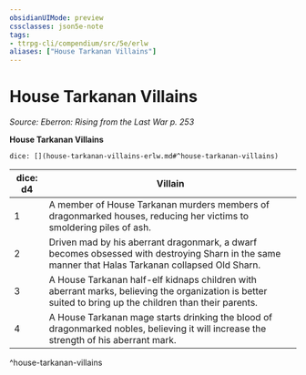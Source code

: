 ```yaml
---
obsidianUIMode: preview
cssclasses: json5e-note
tags:
- ttrpg-cli/compendium/src/5e/erlw
aliases: ["House Tarkanan Villains"]
---
```

# House Tarkanan Villains
*Source: Eberron: Rising from the Last War p. 253* 

**House Tarkanan Villains**

`dice: [](house-tarkanan-villains-erlw.md#^house-tarkanan-villains)`

| dice: d4 | Villain |
|----------|---------|
| 1 | A member of House Tarkanan murders members of dragonmarked houses, reducing her victims to smoldering piles of ash. |
| 2 | Driven mad by his aberrant dragonmark, a dwarf becomes obsessed with destroying Sharn in the same manner that Halas Tarkanan collapsed Old Sharn. |
| 3 | A House Tarkanan half-elf kidnaps children with aberrant marks, believing the organization is better suited to bring up the children than their parents. |
| 4 | A House Tarkanan mage starts drinking the blood of dragonmarked nobles, believing it will increase the strength of his aberrant mark. |
^house-tarkanan-villains